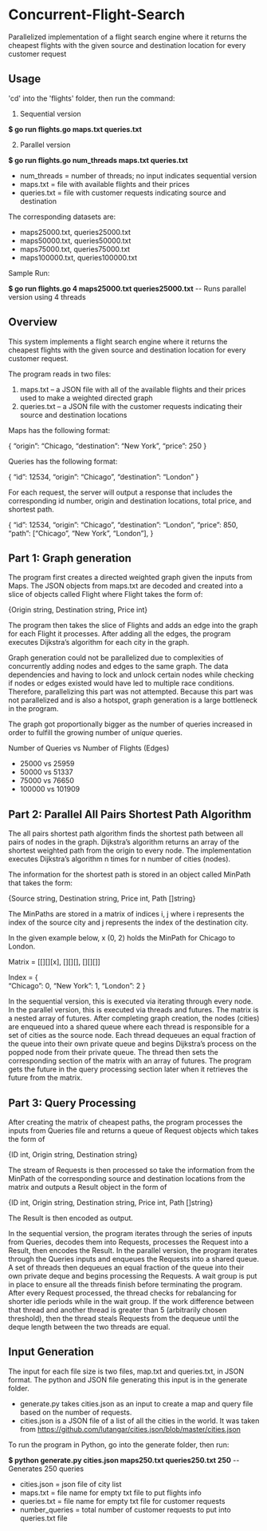 # Concurrent-Flight-Search
Parallelized implementation of a flight search engine where it returns the cheapest flights with the given source and destination location for every customer request

## Usage 

'cd' into the 'flights' folder, then run the command:

1. Sequential version 

**$ go run flights.go maps.txt queries.txt**

2. Parallel version 

**$ go run flights.go num_threads maps.txt queries.txt**

* num_threads = number of threads; no input indicates sequential version 
* maps.txt = file with available flights and their prices 
* queries.txt = file with customer requests indicating source and destination 

The corresponding datasets are:

* maps25000.txt, queries25000.txt 
* maps50000.txt, queries50000.txt 
* maps75000.txt, queries75000.txt 
* maps100000.txt, queries100000.txt 

Sample Run:

**$ go run flights.go 4 maps25000.txt queries25000.txt** -- Runs parallel version using 4 threads

## Overview 

This system implements a flight search engine where it returns the cheapest flights with the given source and destination location for every customer request.

The program reads in two files: 
1)	maps.txt – a JSON file with all of the available flights and their prices used to make a weighted directed graph
2)	queries.txt – a JSON file with the customer requests indicating their source and destination locations 

Maps has the following format:

{
“origin”: “Chicago, 
“destination”: “New York”, 
“price”: 250
}

Queries has the following format:

{
“id”: 12534, 
“origin”: “Chicago”, 
“destination”: “London”
}


For each request, the server will output a response that includes the corresponding id number, origin and destination locations, total price, and shortest path. 

{
“id”: 12534, 
“origin”: “Chicago”, 
“destination”: “London”,
“price”: 850,
“path”: [“Chicago”, “New York”, “London”], 
}


## Part 1: Graph generation 

The program first creates a directed weighted graph given the inputs from Maps. The JSON objects from maps.txt are decoded and created into a slice of objects called Flight where Flight takes the form of: 

{Origin string, Destination string, Price int}

The program then takes the slice of Flights and adds an edge into the graph for each Flight it processes. After adding all the edges, the program executes Dijkstra’s algorithm for each city in the graph. 

Graph generation could not be parallelized due to complexities of concurrently adding nodes and edges to the same graph. The data dependencies and having to lock and unlock certain nodes while checking if nodes or edges existed would have led to multiple race conditions. Therefore, parallelizing this part was not attempted. Because this part was not parallelized and is also a hotspot, graph generation is a large bottleneck in the program. 

The graph got proportionally bigger as the number of queries increased in order to fulfill the growing number of *unique* queries. 

Number of Queries vs Number of Flights (Edges)

* 25000 vs 25959
* 50000 vs 51337
* 75000 vs 76650
* 100000 vs 101909

## Part 2: Parallel All Pairs Shortest Path Algorithm  

The all pairs shortest path algorithm finds the shortest path between all pairs of nodes in the graph. Dijkstra’s algorithm returns an array of the shortest weighted path from the origin to every node. The implementation executes Dijkstra’s algorithm n times for n number of cities (nodes). 

The information for the shortest path is stored in an object called MinPath that takes the form: 

{Source string, Destination string, Price int, Path []string}
 
The MinPaths are stored in a matrix of indices i, j where i represents the index of the source city and j represents the index of the destination city. 

In the given example below, x (0, 2) holds the MinPath for Chicago to London. 


Matrix = [[][][x],
		  [][][],
		  [][][]]

Index = {	
		“Chicago”: 0,
		“New York”: 1, 
		“London”: 2
}


In the sequential version, this is executed via iterating through every node. In the parallel version, this is executed via threads and futures. The matrix is a nested array of futures. After completing graph creation, the nodes (cities) are enqueued into a shared queue where each thread is responsible for a set of cities as the source node. Each thread dequeues an equal fraction of the queue into their own private queue and begins Dijkstra’s process on the popped node from their private queue. The thread then sets the corresponding section of the matrix with an array of futures. The program gets the future in the query processing section later when it retrieves the future from the matrix.   


## Part 3: Query Processing

After creating the matrix of cheapest paths, the program processes the inputs from Queries file and returns a queue of Request objects which takes the form of 

{ID int, Origin string, Destination string}

The stream of Requests is then processed so take the information from the MinPath of the corresponding source and destination locations from the matrix and outputs a Result object in the form of 

{ID int, Origin string, Destination string, Price int, Path []string}

The Result is then encoded as output. 

In the sequential version, the program iterates through the series of inputs from Queries, decodes them into Requests, processes the Request into a Result, then encodes the Result. In the parallel version, the program iterates through the Queries inputs and enqueues the Requests into a shared queue. A set of threads then dequeues an equal fraction of the queue into their own private deque and begins processing the Requests. A wait group is put in place to ensure all the threads finish before terminating the program. After every Request processed, the thread checks for rebalancing for shorter idle periods while in the wait group. If the work difference between that thread and another thread is greater than 5 (arbitrarily chosen threshold), then the thread steals Requests from the dequeue until the deque length between the two threads are equal. 


## Input Generation 

The input for each file size is two files, map.txt and queries.txt, in JSON format. The python and JSON file generating this input is in the generate folder. 

* generate.py takes cities.json as an input to create a map and query file based on the number of requests. 
* cities.json is a JSON file of a list of all the cities in the world. It was taken from https://github.com/lutangar/cities.json/blob/master/cities.json

To run the program in Python, go into the generate folder, then run:

**$ python generate.py cities.json maps250.txt queries250.txt 250** -- Generates 250 queries

* cities.json = json file of city list
* maps.txt = file name for empty txt file to put flights info
* queries.txt = file name for empty txt file for customer requests
* number_queries = total number of customer requests to put into queries.txt file



